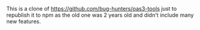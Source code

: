 This is a clone of https://github.com/bug-hunters/oas3-tools just to republish it to npm as the old one was 2 years old and didn't include many new features.
